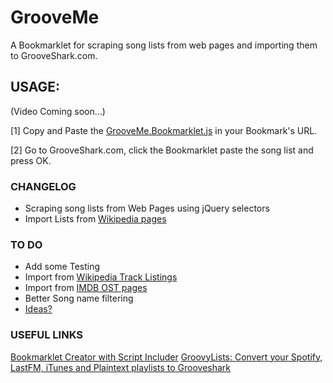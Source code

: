# GrooveMe
A Bookmarklet for scraping song lists from web pages and importing them to GrooveShark.com.

## USAGE:

(Video Coming soon...)

[1] Copy and Paste the [GrooveMe.Bookmarklet.js](https://raw.githubusercontent.com/kostasx/GrooveMe/master/GrooveMe.Bookmarklet.js) in your Bookmark's URL.

[2] Go to GrooveShark.com, click the Bookmarklet paste the song list and press OK.

### CHANGELOG

* Scraping song lists from Web Pages using jQuery selectors
* Import Lists from [Wikipedia pages](http://en.wikipedia.org/wiki/The_Crow_(soundtrack))

### TO DO

* Add some Testing
* Import from [Wikipedia Track Listings](http://en.wikipedia.org/wiki/Spider-Man:_Original_Motion_Picture_Score)
* Import from [IMDB OST pages](http://www.imdb.com/title/tt1033575/soundtrack)
* Better Song name filtering
* [Ideas?](https://github.com/kostasx/GrooveMe/issues)

### USEFUL LINKS

[Bookmarklet Creator with Script Includer](http://mrcoles.com/bookmarklet/)
[GroovyLists: Convert your Spotify, LastFM, iTunes and Plaintext playlists to Grooveshark](http://groovylists.com/?do=plaintext)

